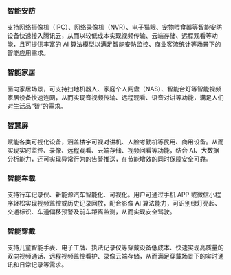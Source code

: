 ### 智能安防
支持网络摄像机（IPC）、网络录像机（NVR）、电子猫眼、宠物喂食器等智能安防设备快速接入腾讯云，从而以较低成本实现视频传输、云端存储、远程观看等功能，且可提供丰富的 AI 算法模型以满足智能安防监控、商业客流统计等场景下的智能应用需求。

### 智能家居
面向家居场景，可支持扫地机器人、家庭个人网盘（NAS）、智能台灯等智能视频家居设备快速连网，从而实现音视频传输、远程观看、语音对讲等功能，满足人们对生活品“智”的需求。

### 智慧屏
赋能各类可视化设备，涵盖楼宇可视对讲机、人脸考勤机等民用、商用设备。从而实现实时监控、录像、远程观看、云端存储、视频回看等功能，结合 AI、大数据分析能力，还可实现异常行为的告警推送，在节能增效的同时保障安全可靠。

### 智能车载
支持行车记录仪、新能源汽车智能化、可视化。用户可通过手机 APP 或微信小程序轻松实现视频监控或历史记录回放，配合影像 AI 算法能力，可识别绿灯亮起、交通标识、车道偏移预警及前车距离监测，从而实现安全驾驶。

### 智能穿戴
支持儿童智能手表、电子工牌、执法记录仪等穿戴设备低成本、快速实现高质量的双向视频通话、远程视频监控看护、录像云端存储，从而满足穿戴场景下的实时通讯和日常记录等需求。
